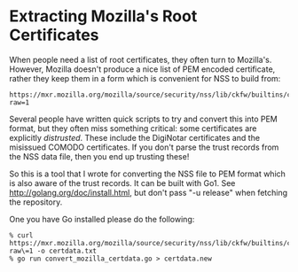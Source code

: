 Extracting Mozilla's Root Certificates
======================================

When people need a list of root certificates, they often turn to Mozilla's. However, Mozilla doesn't produce a nice list of PEM encoded certificate, rather they keep them in a form which is convenient for NSS to build from:

    https://mxr.mozilla.org/mozilla/source/security/nss/lib/ckfw/builtins/certdata.txt?raw=1

Several people have written quick scripts to try and convert this into PEM format, but they often miss something critical: some certificates are explicitly _distrusted_. These include the DigiNotar certificates and the misissued COMODO certificates. If you don't parse the trust records from the NSS data file, then you end up trusting these!

So this is a tool that I wrote for converting the NSS file to PEM format which is also aware of the trust records. It can be built with Go1. See http://golang.org/doc/install.html, but don't pass "-u release" when fetching the repository.

One you have Go installed please do the following:

    % curl https://mxr.mozilla.org/mozilla/source/security/nss/lib/ckfw/builtins/certdata.txt\?raw\=1 -o certdata.txt
    % go run convert_mozilla_certdata.go > certdata.new
